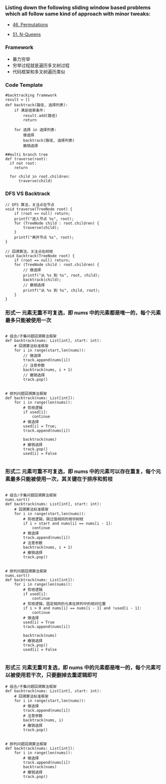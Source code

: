 ### Listing down the following sliding window based problems which all follow same kind of approach with minor tweaks:

* [46. Permutations](https://leetcode.com/problems/permutations/)

* [51. N-Queens](https://leetcode.com/problems/n-queens/)


### Framework

* 暴力穷举
* 穷举过程就是遍历多叉树过程
* 代码框架和多叉树遍历类似

### Code Template

```python3
#backtracking framework
result = []
def backtrack(路径, 选择列表):
    if 满足结束条件:
        result.add(路径)
        return
    
    for 选择 in 选择列表:
        做选择
        backtrack(路径, 选择列表)
        撤销选择
        
##multi branch tree
def traverse(root):
  if not root:
    return
    
  for child in root.children:
      traverse(child)
```

### DFS VS Backtrack


```python3
// DFS 算法，关注点在节点
void traverse(TreeNode root) {
    if (root == null) return;
    printf("进入节点 %s", root);
    for (TreeNode child : root.children) {
        traverse(child);
    }
    printf("离开节点 %s", root);
}

// 回溯算法，关注点在树枝
void backtrack(TreeNode root) {
    if (root == null) return;
    for (TreeNode child : root.children) {
        // 做选择
        printf("从 %s 到 %s", root, child);
        backtrack(child);
        // 撤销选择
        printf("从 %s 到 %s", child, root);
    }
}
```

### 形式一 元素无重不可复选，即 nums 中的元素都是唯一的，每个元素最多只能被使用一次

```python3

# 组合/子集问题回溯算法框架
def backtrack(nums: List[int], start: int):
    # 回溯算法标准框架
    for i in range(start,len(nums)):
        // 做选择
        track.append(nums[i])
        // 注意参数
        backtrack(nums, i + 1)
        // 撤销选择
        track.pop()
        

# 排列问题回溯算法框架
def backtrack(nums: List[int]):
    for i in range(len(nums)):
        # 剪枝逻辑
        if used[i]:
            continue
        # 做选择
        used[i] = True;
        track.append(nums[i])

        backtrack(nums)
        # 撤销选择
        track.pop()
        used[i] = False
        
```

### 形式二 元素可重不可复选，即 nums 中的元素可以存在重复，每个元素最多只能被使用一次，其关键在于排序和剪枝

```python3

# 组合/子集问题回溯算法框架
nums.sort()
def backtrack(nums: List[int], start: int):
    # 回溯算法标准框架
    for i in range(start,len(nums)):
        # 剪枝逻辑，跳过值相同的相邻树枝
        if i > start and nums[i] == nums[i - 1]:
            continue
        # 做选择
        track.append(nums[i])
        # 注意参数
        backtrack(nums, i + 1)
        # 撤销选择
        track.pop()           


# 排列问题回溯算法框架
nums.sort()
def backtrack(nums: List[int]):
    for i in range(len(nums)):
        # 剪枝逻辑
        if used[i]:
            continue
        # 剪枝逻辑，固定相同的元素在排列中的相对位置
        if i > 0 and nums[i] == nums[i - 1] and !used[i - 1]:
            continue
        # 做选择
        used[i] = True
        track.append(nums[i])

        backtrack(nums)
        # 撤销选择
        track.pop()
        used[i] = False
        
```

### 形式三 元素无重可复选，即 nums 中的元素都是唯一的，每个元素可以被使用若干次，只要删掉去重逻辑即可

```python3
# 组合/子集问题回溯算法框架
def backtrack(nums: List[int], start: int):
    # 回溯算法标准框架
    for i in range(start,len(nums)):
        # 做选择
        track.append(nums[i])
        # 注意参数
        backtrack(nums, i)
        # 撤销选择
        track.pop()


# 排列问题回溯算法框架
def backtrack(nums: List[int]):
    for i in range(len(nums)):
        # 做选择
        track.append(nums[i])
        backtrack(nums)
        # 撤销选择
        track.pop()
```


